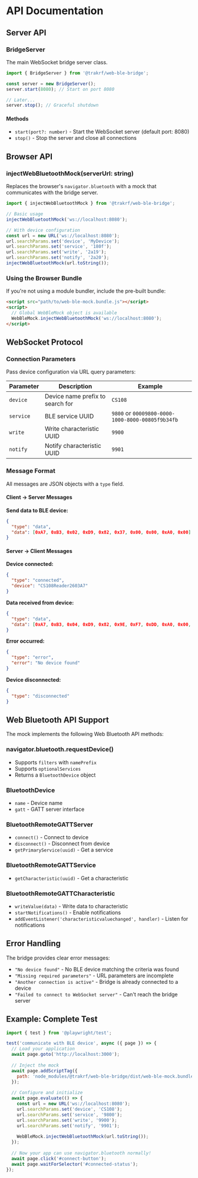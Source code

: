# API Documentation

## Server API

### BridgeServer

The main WebSocket bridge server class.

```javascript
import { BridgeServer } from '@trakrf/web-ble-bridge';

const server = new BridgeServer();
server.start(8080); // Start on port 8080

// Later...
server.stop(); // Graceful shutdown
```

#### Methods

- `start(port?: number)` - Start the WebSocket server (default port: 8080)
- `stop()` - Stop the server and close all connections

## Browser API

### injectWebBluetoothMock(serverUrl: string)

Replaces the browser's `navigator.bluetooth` with a mock that communicates with the bridge server.

```javascript
import { injectWebBluetoothMock } from '@trakrf/web-ble-bridge';

// Basic usage
injectWebBluetoothMock('ws://localhost:8080');

// With device configuration
const url = new URL('ws://localhost:8080');
url.searchParams.set('device', 'MyDevice');
url.searchParams.set('service', '180f');
url.searchParams.set('write', '2a19');
url.searchParams.set('notify', '2a20');
injectWebBluetoothMock(url.toString());
```

### Using the Browser Bundle

If you're not using a module bundler, include the pre-built bundle:

```html
<script src="path/to/web-ble-mock.bundle.js"></script>
<script>
  // Global WebBleMock object is available
  WebBleMock.injectWebBluetoothMock('ws://localhost:8080');
</script>
```

## WebSocket Protocol

### Connection Parameters

Pass device configuration via URL query parameters:

| Parameter | Description | Example |
|-----------|-------------|---------|
| `device` | Device name prefix to search for | `CS108` |
| `service` | BLE service UUID | `9800` or `00009800-0000-1000-8000-00805f9b34fb` |
| `write` | Write characteristic UUID | `9900` |
| `notify` | Notify characteristic UUID | `9901` |

### Message Format

All messages are JSON objects with a `type` field.

#### Client → Server Messages

**Send data to BLE device:**
```json
{
  "type": "data",
  "data": [0xA7, 0xB3, 0x02, 0xD9, 0x82, 0x37, 0x00, 0x00, 0xA0, 0x00]
}
```

#### Server → Client Messages

**Device connected:**
```json
{
  "type": "connected",
  "device": "CS108Reader2603A7"
}
```

**Data received from device:**
```json
{
  "type": "data",
  "data": [0xA7, 0xB3, 0x04, 0xD9, 0x82, 0x9E, 0xF7, 0xDD, 0xA0, 0x00, 0x0F, 0xF0]
}
```

**Error occurred:**
```json
{
  "type": "error",
  "error": "No device found"
}
```

**Device disconnected:**
```json
{
  "type": "disconnected"
}
```

## Web Bluetooth API Support

The mock implements the following Web Bluetooth API methods:

### navigator.bluetooth.requestDevice()
- Supports `filters` with `namePrefix`
- Supports `optionalServices`
- Returns a `BluetoothDevice` object

### BluetoothDevice
- `name` - Device name
- `gatt` - GATT server interface

### BluetoothRemoteGATTServer
- `connect()` - Connect to device
- `disconnect()` - Disconnect from device
- `getPrimaryService(uuid)` - Get a service

### BluetoothRemoteGATTService
- `getCharacteristic(uuid)` - Get a characteristic

### BluetoothRemoteGATTCharacteristic
- `writeValue(data)` - Write data to characteristic
- `startNotifications()` - Enable notifications
- `addEventListener('characteristicvaluechanged', handler)` - Listen for notifications

## Error Handling

The bridge provides clear error messages:

- `"No device found"` - No BLE device matching the criteria was found
- `"Missing required parameters"` - URL parameters are incomplete
- `"Another connection is active"` - Bridge is already connected to a device
- `"Failed to connect to WebSocket server"` - Can't reach the bridge server

## Example: Complete Test

```javascript
import { test } from '@playwright/test';

test('communicate with BLE device', async ({ page }) => {
  // Load your application
  await page.goto('http://localhost:3000');
  
  // Inject the mock
  await page.addScriptTag({ 
    path: 'node_modules/@trakrf/web-ble-bridge/dist/web-ble-mock.bundle.js' 
  });
  
  // Configure and initialize
  await page.evaluate(() => {
    const url = new URL('ws://localhost:8080');
    url.searchParams.set('device', 'CS108');
    url.searchParams.set('service', '9800');
    url.searchParams.set('write', '9900');
    url.searchParams.set('notify', '9901');
    
    WebBleMock.injectWebBluetoothMock(url.toString());
  });
  
  // Now your app can use navigator.bluetooth normally!
  await page.click('#connect-button');
  await page.waitForSelector('#connected-status');
});
```
